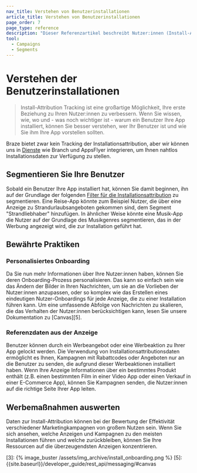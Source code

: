 ```yaml
---
nav_title: Verstehen von Benutzerinstallationen
article_title: Verstehen von Benutzerinstallationen 
page_order: 7
page_type: reference
description: "Dieser Referenzartikel beschreibt Nutzer:innen (Install-Attribution Tracking) und verschiedene Möglichkeiten, diese Informationen in Ihrer Kampagne anzuwenden."
tool:
  - Campaigns
  - Segments
---
```


# Verstehen der Benutzerinstallationen

> Install-Attribution Tracking ist eine großartige Möglichkeit, Ihre erste Beziehung zu Ihren Nutzer:innen zu verbessern. Wenn Sie wissen, wie, wo und - was noch wichtiger ist - warum ein Benutzer Ihre App installiert, können Sie besser verstehen, wer Ihr Benutzer ist und wie Sie ihm Ihre App vorstellen sollten. 

Braze bietet zwar kein Tracking der Installationsattribution, aber wir können uns in [Dienste]({{site.baseurl}}/partners/message_orchestration/attribution) wie Branch und AppsFlyer integrieren, um Ihnen nahtlos Installationsdaten zur Verfügung zu stellen.

## Segmentieren Sie Ihre Benutzer

Sobald ein Benutzer Ihre App installiert hat, können Sie damit beginnen, ihn auf der Grundlage der folgenden [Filter für die Installationsattribution][2] zu segmentieren. Eine Reise-App könnte zum Beispiel Nutzer, die über eine Anzeige zu Strandurlaubsangeboten gekommen sind, dem Segment "Strandliebhaber" hinzufügen. In ähnlicher Weise könnte eine Musik-App die Nutzer auf der Grundlage des Musikgenres segmentieren, das in der Werbung angezeigt wird, die zur Installation geführt hat.

## Bewährte Praktiken

### Personalisiertes Onboarding

Da Sie nun mehr Informationen über Ihre Nutzer:innen haben, können Sie deren Onboarding-Prozess personalisieren. Das kann so einfach sein wie das Ändern der Bilder in Ihren Nachrichten, um sie an die Vorlieben der Nutzer:innen anzupassen, oder so komplex wie das Erstellen eines eindeutigen Nutzer-Onboardings für jede Anzeige, die zu einer Installation führen kann. Um eine umfassende Abfolge von Nachrichten zu skalieren, die das Verhalten der Nutzer:innen berücksichtigen kann, lesen Sie unsere Dokumentation zu [Canvas][5].

### Referenzdaten aus der Anzeige

Benutzer können durch ein Werbeangebot oder eine Werbeaktion zu Ihrer App gelockt werden. Die Verwendung von Installationsattributionsdaten ermöglicht es Ihnen, Kampagnen mit Rabattcodes oder Angeboten nur an die Benutzer zu senden, die aufgrund dieser Werbeaktionen installiert haben. Wenn Ihre Anzeige Informationen über ein bestimmtes Produkt enthält (z.B. einen bestimmten Film in einer Video App oder einen Verkauf in einer E-Commerce App), können Sie Kampagnen senden, die Nutzer:innen auf die richtige Seite Ihrer App leiten.

## Werbemaßnahmen auswerten

Daten zur Install-Attribution können bei der Bewertung der Effektivität verschiedener Marketingkampagnen von großem Nutzen sein. Wenn Sie sich ansehen, welche Anzeigen und Kampagnen zu den meisten Installationen führen und welche zurückbleiben, können Sie Ihre Ressourcen auf die überzeugendsten Anzeigen konzentrieren.

[2]: {{site.baseurl}}/user_guide/engagement_tools/segments/segmentation_filters/#install-attribution
[3]: {% image_buster /assets/img_archive/install_onboarding.png %}
[5]: {{site.baseurl}}/developer_guide/rest_api/messaging/#canvas
